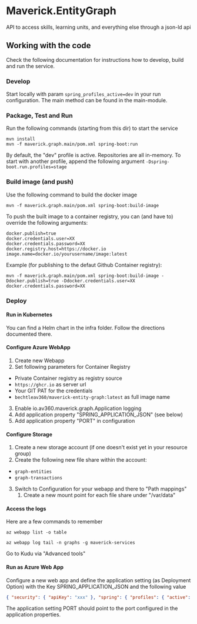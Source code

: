 # Maverick.EntityGraph

API to access skills, learning units, and everything else through a json-ld api

## Working with the code

Check the following documentation for instructions how to develop, build and run the service.

### Develop

Start locally with param ``spring_profiles_active=dev`` in your run configuration. The main method can be found in the
main-module.

### Package, Test and Run

Run the following commands (starting from this dir) to start the service

````
mvn install
mvn -f maverick.graph.main/pom.xml spring-boot:run 
````

By default, the "dev" profile is active. Repositories are all in-memory. To start with another profile, append the
following argument `-Dspring-boot.run.profiles=stage`

### Build image (and push)

Use the following command to build the docker image

````
mvn -f maverick.graph.main/pom.xml spring-boot:build-image 
````

To push the built image to a container registry, you can (and have to) override the following arguments:

````
docker.publish=true
docker.credentials.user=XX
docker.credentials.password=XX
docker.registry.host=https://docker.io
image.name=docker.io/yourusername/image:latest

````

Example (for publishing to the defaut Github Container registry):

````
mvn -f maverick.graph.main/pom.xml spring-boot:build-image -Ddocker.publish=true -Ddocker.credentials.user=XX  docker.credentials.password=XX
````

### Deploy

#### Run in Kubernetes

You can find a Helm chart in the infra folder. Follow the directions documented there.

#### Configure Azure WebApp

1. Create new Webapp
2. Set following parameters for Container Registry

- Private Container registry as registry source
- ``https://ghcr.io`` as server url
- Your GIT PAT for the credentials
- ``bechtleav360/maverick-entity-graph:latest`` as full image name

3. Enable io.av360.maverick.graph.Application logging
4. Add application property "SPRING_APPLICATION_JSON" (see below)
5. Add application property "PORT" in configuration

#### Configure Storage

1. Create a new storage account (if one doesn't exist yet in your resource group)
2. Create the following new file share within the account:

- ``graph-entities``
- ``graph-transactions``

3. Switch to Configuration for your webapp and there to "Path mappings"
    1. Create a new mount point for each file share under "/var/data"

#### Access the logs

Here are a few commands to remember

````shell
az webapp list -o table

az webapp log tail -n graphs -g maverick-services

````

Go to Kudu via "Advanced tools"

#### Run as Azure Web App

Configure a new web app and define the application setting (as Deployment Option) with the Key SPRING_APPLICATION_JSON
and the following value

```json
{ "security": { "apiKey": "xxx" }, "spring": { "profiles": { "active": "test" }, "security": { "user": { "name": "admin", "password": "xxx" } } }, "logging": { "level": { "com": { "bechtle": "TRACE" } } } }
```

The application setting PORT should point to the port configured in the application properties. 